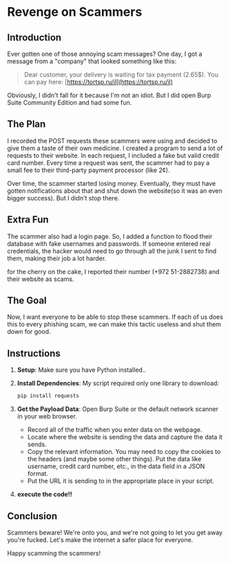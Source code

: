 # Revenge on Scammers

## Introduction

Ever gotten one of those annoying scam messages? One day, I got a message from a "company" that looked something like this:

> Dear customer, your delivery is waiting for tax payment (2.65$). You can pay here: [https://tortsp.ru/il](https://tortsp.ru/il)

Obviously, I didn't fall for it because I'm not an idiot. But I did open Burp Suite Community Edition and had some fun.

## The Plan

I recorded the POST requests these scammers were using and decided to give them a taste of their own medicine. I created a program to send a lot of requests to their website. In each request, I included a fake but valid credit card number. Every time a request was sent, the scammer had to pay a small fee to their third-party payment processor (like 2¢).

Over time, the scammer started losing money. Eventually, they must have gotten notifications about that and shut down the website(so it was an even bigger success). But I didn't stop there.

## Extra Fun

The scammer also had a login page. So, I added a function to flood their database with fake usernames and passwords. If someone entered real credentials, the hacker would need to go through all the junk I sent to find them, making their job a lot harder.

for the cherry on the cake, I reported their number (+972 51-2882738) and their website as scams.

## The Goal

Now, I want everyone to be able to stop these scammers. If each of us does this to every phishing scam, we can make this tactic useless and shut them down for good.

## Instructions

1. **Setup**: Make sure you have Python installed..

2. **Install Dependencies**: My script required only one library to download:
    ```bash
    pip install requests
    ```

3. **Get the Payload Data**: Open Burp Suite or the default network scanner in your web browser.
     - Record all of the traffic when you enter data on the webpage.
     - Locate where the website is sending the data and capture the data it sends.
     - Copy the relevant information. You may need to copy the cookies to the headers (and maybe some other things). Put the data like username, credit card number, etc., in the data field in a JSON format.
     - Put the URL it is sending to in the appropriate place in your script.

4. **execute the code!!**

## Conclusion

Scammers beware! We're onto you, and we're not going to let you get away you're fucked. Let's make the internet a safer place for everyone.

Happy scamming the scammers!

